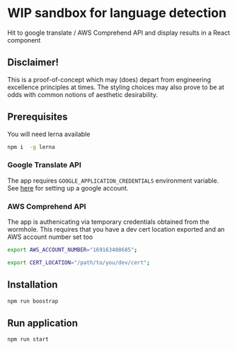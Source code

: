 # WIP sandbox for language detection


Hit to google translate / AWS Comprehend API and display results in a React component

## Disclaimer!
This is a proof-of-concept which may (does) depart from engineering excellence principles at times. The styling choices may also prove to be at odds with common notions of aesthetic desirability.

## Prerequisites

You will need lerna available

```bash
npm i  -g lerna
```

### Google Translate API

The app requires `GOOGLE_APPLICATION_CREDENTIALS` environment variable.
See [here](https://cloud.google.com/translate/docs/quickstart) for setting up a google account.

### AWS Comprehend API

The app is authenicating via temporary credentials obtained from the wormhole. This requires that you have a dev cert location exported and an AWS account number set too

```bash
export AWS_ACCOUNT_NUMBER="169163488685";

export CERT_LOCATION="/path/to/you/dev/cert";
```

## Installation

```bash
npm run boostrap
```

## Run application

```bash
npm run start
```

